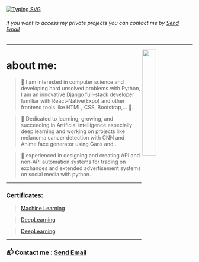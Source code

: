 [![Typing SVG](http://readme-typing-svg.herokuapp.com?font=Ubuntu&duration=2200&color=6DAF24&vCenter=true&width=408&height=66&lines=Hey+%F0%9F%91%8B;welcome+to+my+Github+repo+%F0%9F%91%BE.;%F0%9F%94%A5)](https://git.io/typing-svg)




###### if you want to access my private projects you can contact me by <a href = "mailto: aliaghdam.erfan@gmail.com">Send Email</a>


---------------------------------------------



  


<img src='https://user-images.githubusercontent.com/80113382/177332733-28a53a09-b273-4641-ac30-8ed0ac95f168.png' align='right' width='27%'>


# about me:
 > 🐍 I am interested in computer science and developing hard unsolved problems with Python, I am an innovative Django full-stack developer familiar with React-Native(Expo) and other frontend tools like HTML, CSS, Bootstrap,... 🔫.

 > 📗 Dedicated to learning, growing, and succeeding in Artificial intelligence especially deep learning and working on projects like melanoma cancer detection with      CNN and Anime face generator using Gans and...
 
 > 🤖 experienced in designing and creating API and non-API automation systems for trading on exchanges and extended advertisement systems on social media with python.

---------------------------------------------


### Certificates:
> [Machine Learning](https://www.coursera.org/account/accomplishments/verify/MEBMFU27ZSCF?utm_source=link&utm_medium=certificate&utm_content=cert_image&utm_campaign=sharing_cta&utm_product=course)

> [DeepLearning](https://graduation.udacity.com/confirm/EECNYTXC)

> [DeepLearning](https://www.coursera.org/learn/neural-networks-deep-learning/home/welcome?utm_source=link&utm_medium=certificate&utm_content=cert_image&utm_campaign=sharing_cta)

---------------------------------------------
### 📬 Contact me : <a href = "mailto: aliaghdam.erfan@gmail.com">Send Email</a>







